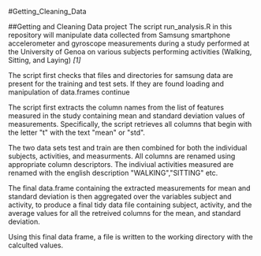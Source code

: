 #Getting_Cleaning_Data

##Getting and Cleaning Data project
The script run_analysis.R in this repository will manipulate data collected from Samsung smartphone accelerometer and gyroscope measurements during a study performed at the University of Genoa on various subjects performing activities (Walking, Sitting, and Laying) *[1]*

The script first checks that files and directories for samsung data are present for the training and test sets. If they are found loading and manipulation of data.frames continue 

The script first extracts the column names from the list of features measured in the study containing mean and standard deviation values of measurements. Specifically, the script retrieves all columns that begin with the letter "t" with the text "mean" or "std".

The two data sets test and train are then combined for both the individual subjects, activities, and measurments. All columns are renamed using appropriate column descriptors. The indiviual activities measured are renamed with the english description "WALKING","SITTING" etc.

The final data.frame containing the extracted measurements for mean and standard deviation is then aggregated over the variables subject and activity, to produce a final tidy data file containing subject, activity, and the average values for all the retreived columns for the mean, and standard deviation.

Using this final data frame, a file is written to the working directory with the calculted values.
